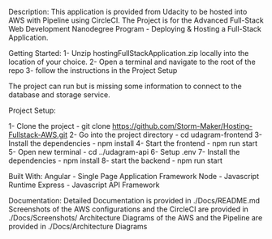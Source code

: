 Description: 
This application is provided from Udacity to be hosted into AWS with Pipeline using CircleCI. The Project is for the Advanced Full-Stack Web Development Nanodegree Program - Deploying & Hosting a Full-Stack Application.

Getting Started:
1- Unzip hostingFullStackApplication.zip locally into the location of your choice.
2- Open a terminal and navigate to the root of the repo
3- follow the instructions in the Project Setup

The project can run but is missing some information to connect to the database and storage service.

Project Setup: 

1- Clone the project - git clone https://github.com/Storm-Maker/Hosting-Fullstack-AWS.git
2- Go into the project directory - cd udagram-frontend
3- Install the dependencies - npm install
4- Start the frontend - npm run start
5- Open new terminal - cd ../udagram-api
6- Setup .env
7- Install the dependencies - npm install
8- start the backend - npm run start

Built With: 
Angular - Single Page Application Framework
Node - Javascript Runtime
Express - Javascript API Framework

Documentation:
Detailed Documentation is provided in ./Docs/README.md
Screenshots of the AWS configurations and the CircleCI are provided in ./Docs/Screenshots/
Architecture Diagrams of the AWS and the Pipeline are provided in ./Docs/Architecture Diagrams


